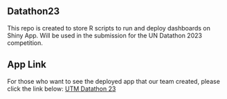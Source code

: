 ## Datathon23
This repo is created to store R scripts to run and deploy dashboards on Shiny App. Will be used in the submission for the UN Datathon 2023 competition.

## App Link
For those who want to see the deployed app that our team created, please click the link below:
[UTM Datathon 23](https://utm-datathon.shinyapps.io/datathon/)
